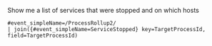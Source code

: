 Show me a list of services that were stopped and on which hosts

```
#event_simpleName=/ProcessRollup2/
| join({#event_simpleName=ServiceStopped} key=TargetProcessId, field=TargetProcessId)
```